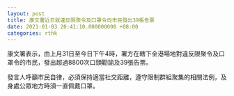 ```yaml
---
layout: post
title: 康文署近日就違反限聚令及口罩令向市民發出39張告票
date: 2021-01-03 20:41:10.000000000 +08:00
categories: rthk
---
```


康文署表示，由上月31日至今日下午4時，署方在轄下全港場地對違反限聚令及口罩令的市民，發出超過8800次口頭勸諭及39張告票。

發言人呼籲市民自律，必須保持適當社交距離，遵守限制群組聚集的相關法例，及身處公眾地方時須一直佩戴口罩。
